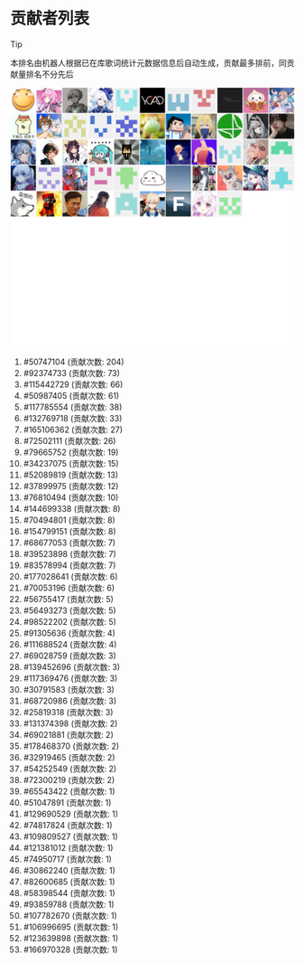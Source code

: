# 贡献者列表

> [!TIP]
> 本排名由机器人根据已在库歌词统计元数据信息后自动生成，贡献最多排前，同贡献量排名不分先后

![贡献者头像画廊](./CONTRIBUTORS.svg)

1. #50747104 (贡献次数: 204)
2. #92374733 (贡献次数: 73)
3. #115442729 (贡献次数: 66)
4. #50987405 (贡献次数: 61)
5. #117785554 (贡献次数: 38)
6. #132769718 (贡献次数: 33)
7. #165106362 (贡献次数: 27)
8. #72502111 (贡献次数: 26)
9. #79665752 (贡献次数: 19)
10. #34237075 (贡献次数: 15)
11. #52089819 (贡献次数: 13)
12. #37899975 (贡献次数: 12)
13. #76810494 (贡献次数: 10)
14. #144699338 (贡献次数: 8)
15. #70494801 (贡献次数: 8)
16. #154799151 (贡献次数: 8)
17. #68677053 (贡献次数: 7)
18. #39523898 (贡献次数: 7)
19. #83578994 (贡献次数: 7)
20. #177028641 (贡献次数: 6)
21. #70053196 (贡献次数: 6)
22. #56755417 (贡献次数: 5)
23. #56493273 (贡献次数: 5)
24. #98522202 (贡献次数: 5)
25. #91305636 (贡献次数: 4)
26. #111688524 (贡献次数: 4)
27. #69028759 (贡献次数: 3)
28. #139452696 (贡献次数: 3)
29. #117369476 (贡献次数: 3)
30. #30791583 (贡献次数: 3)
31. #68720986 (贡献次数: 3)
32. #25819318 (贡献次数: 3)
33. #131374398 (贡献次数: 2)
34. #69021881 (贡献次数: 2)
35. #178468370 (贡献次数: 2)
36. #32919465 (贡献次数: 2)
37. #54252549 (贡献次数: 2)
38. #72300219 (贡献次数: 2)
39. #65543422 (贡献次数: 1)
40. #51047891 (贡献次数: 1)
41. #129690529 (贡献次数: 1)
42. #74817824 (贡献次数: 1)
43. #109809527 (贡献次数: 1)
44. #121381012 (贡献次数: 1)
45. #74950717 (贡献次数: 1)
46. #30862240 (贡献次数: 1)
47. #82600685 (贡献次数: 1)
48. #58398544 (贡献次数: 1)
49. #93859788 (贡献次数: 1)
50. #107782670 (贡献次数: 1)
51. #106996695 (贡献次数: 1)
52. #123639898 (贡献次数: 1)
53. #166970328 (贡献次数: 1)
